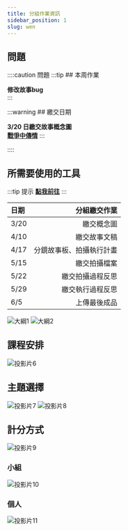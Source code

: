 ```yaml
---
title: 分組作業資訊
sidebar_position: 1
slug: wen
---
```



## 問題
::::caution 問題
:::tip ## 本周作業

**修改故事bug**  
:::


:::warning ## 繳交日期

**3/20 日繳交故事概念圖**  
[**戰爭中傳情**](/class/wen/love%20delivered%20in%20war)
:::

::::

## 所需要使用的工具
:::tip 提示
[**點我前往**](/class/wen/Hubs)
:::



| 日期 | 分組繳交作業 |
| :-----| ----: |
| 3/20 | 繳交概念圖 |
| 4/10 | 繳交故事文稿 |
| 4/17 | 分鏡故事板、拍攝執行計畫 |
| 5/15 | 繳交拍攝檔案 |
| 5/22 | 繳交拍攝過程反思 |
| 5/29 | 繳交執行過程反思 |
| 6/5 | 上傳最後成品 |



![大綱1](./static/文學與創新課程大綱1.png) ![大綱2](./static/文學與創新課程大綱2.png) 

## 課程安排
![投影片6](./static/投影片6.SVG)
## 主題選擇
![投影片7](./static/投影片4.SVG)
![投影片8](./static/投影片8.SVG)
## 計分方式
![投影片9](./static/投影片9.SVG)
### 小組
![投影片10](./static/投影片10.SVG)
### 個人
![投影片11](./static/投影片11.SVG)

